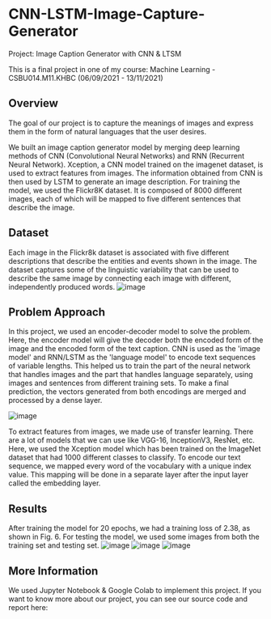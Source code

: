 # CNN-LSTM-Image-Capture-Generator
Project: Image Caption Generator with CNN &amp; LTSM

This is a final project in one of my course: Machine Learning - CSBU014.M11.KHBC (06/09/2021 - 13/11/2021)

## Overview
The goal of our project is to capture the meanings of images and express them in the form of natural languages that the user desires. 

We built an image caption generator model by merging deep learning methods of CNN (Convolutional Neural Networks) and RNN (Recurrent Neural Network). 
Xception, a CNN model trained on the imagenet dataset, is used to extract features from images. The information obtained from CNN is then used by LSTM to generate an image description. 
For training the model, we used the Flickr8K dataset. It is composed of 8000 different images, each of which will be mapped to five different sentences that describe the image.

## Dataset
Each image in the Flickr8k dataset is associated with five different descriptions that describe the entities and events shown in the image. The dataset captures some of the linguistic variability that can be used to describe the same image by connecting each image with different, independently produced words. 
![image](https://user-images.githubusercontent.com/81853079/147538890-07307d24-e00f-4921-9757-6b68f874d74b.png)

## Problem Approach
In this project, we used an encoder-decoder model to solve the problem. Here, the encoder model will give the decoder both the encoded form of the image and the encoded form of the text caption. CNN is used as the 'image model' and RNN/LSTM as the 'language model' to encode text sequences of variable lengths. This helped us to train the part of the neural network that handles images and the part that handles language separately, using images and sentences from different training sets. To make a final prediction, the vectors generated from both encodings are merged and processed by a dense layer. 

![image](https://user-images.githubusercontent.com/81853079/147538237-4e7f5102-dc2d-4cb5-87f3-155ec75350e9.png)

To extract features from images, we made use of transfer learning. There are a lot of models that we can use like VGG-16, InceptionV3, ResNet, etc. Here, we used the Xception model which has been trained on the ImageNet dataset that had 1000 different classes to classify.
To encode our text sequence, we mapped every word of the vocabulary with a unique index value. This mapping will be done in a separate layer after the input layer called the embedding layer.

## Results
After training the model for 20 epochs, we had a training loss of 2.38, as shown in Fig. 6. For testing the model, we used some images from both the training set and testing set.
![image](https://user-images.githubusercontent.com/81853079/147538465-25a8a07e-b782-4c3c-9577-8104d8eab639.png)
![image](https://user-images.githubusercontent.com/81853079/147538473-590d4d30-9c53-4a94-9449-4b59c77410a3.png)
![image](https://user-images.githubusercontent.com/81853079/147538477-8ed350f3-42f3-4ffa-9498-8c161fab2d30.png)

## More Information
We used Jupyter Notebook & Google Colab to implement this project. If you want to know more about our project, you can see our source code and report here:

